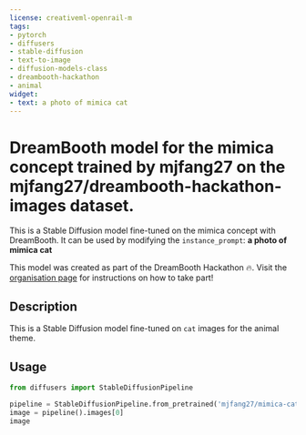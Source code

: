 ```yaml
---
license: creativeml-openrail-m
tags:
- pytorch
- diffusers
- stable-diffusion
- text-to-image
- diffusion-models-class
- dreambooth-hackathon
- animal
widget:
- text: a photo of mimica cat
---
```


# DreamBooth model for the mimica concept trained by mjfang27 on the mjfang27/dreambooth-hackathon-images dataset.

This is a Stable Diffusion model fine-tuned on the mimica concept with DreamBooth. It can be used by modifying the `instance_prompt`: **a photo of mimica cat**

This model was created as part of the DreamBooth Hackathon 🔥. Visit the [organisation page](https://huggingface.co/dreambooth-hackathon) for instructions on how to take part!

## Description


This is a Stable Diffusion model fine-tuned on `cat` images for the animal theme.


## Usage

```python
from diffusers import StableDiffusionPipeline

pipeline = StableDiffusionPipeline.from_pretrained('mjfang27/mimica-cat')
image = pipeline().images[0]
image
```
